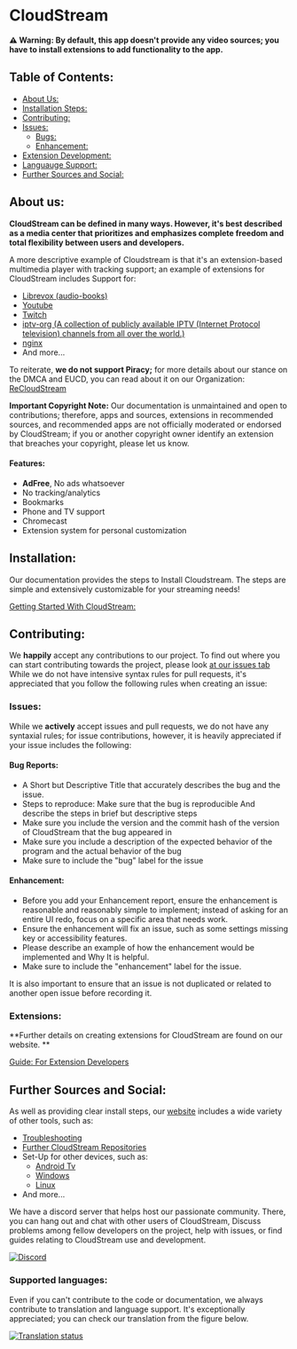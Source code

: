 # CloudStream

**⚠️ Warning: By default, this app doesn't provide any video sources; you have to install extensions to add functionality to the app.**

## Table of Contents: 
+ [About Us:](#about_us)
+ [Installation Steps:](#install_rules)
+ [Contributing:](#contributing)
+ [Issues:](#issues)
  + [Bugs:](#bug_report)
  + [Enhancement:](#enhancment)
+ [Extension Development:](#extensions)
+ [Languauge Support:](#languages)
+ [Further Sources and Social:](#contact_and_sources)


<a id="about_us"></a>

## About us: 

**CloudStream can be defined in many ways. However, it's best described as a media center that prioritizes and emphasizes complete freedom and total flexibility between users and developers.** 

A more descriptive example of Cloudstream is that it's an extension-based multimedia player with tracking support; an example of extensions for CloudStream includes Support for: 

+ [Librevox (audio-books)](https://librivox.org/) 
+ [Youtube](https://www.youtube.com/)
+ [Twitch](https://www.twitch.tv/)
+ [iptv-org (A collection of publicly available IPTV (Internet Protocol television) channels from all over the world.)](https://github.com/iptv-org/iptv) 
+ [nginx](https://nginx.org/)
+ And more... 

To reiterate, **we do not support Piracy;** for more details about our stance on the DMCA and EUCD, you can read about it on our Organization: [ReCloudStream](https://github.com/recloudstream)

**Important Copyright Note:** Our documentation is unmaintained and open to contributions; therefore, apps and sources, extensions in recommended sources, and recommended apps are not officially moderated or endorsed by CloudStream; if you or another copyright owner identify an extension that breaches your copyright, please let us know. 


#### Features:
+ **AdFree**, No ads whatsoever
+ No tracking/analytics
+ Bookmarks
+ Phone and TV support
+ Chromecast
+ Extension system for personal customization

<a id="install_rules"></a>

## Installation: 

Our documentation provides the steps to Install Cloudstream. The steps are simple and extensively customizable for your streaming needs! 

[Getting Started With CloudStream:](https://recloudstream.github.io/csdocs/)

<a id="contributing"></a>

## Contributing:
We **happily** accept any contributions to our project. To find out where you can start contributing towards the project, please look [at our issues tab](/cloudstream/issues)
While we do not have intensive syntax rules for pull requests, it's appreciated that you follow the following rules when creating an issue:

<a id="issues"></a> 
 
### Issues: 
While we **actively** accept issues and pull requests, we do not have any syntaxial rules; for issue contributions, however, it is heavily appreciated if your issue includes the following:

<a id="bug_report"></a>

#### Bug Reports: 
+ A Short but Descriptive Title that accurately describes the bug and the issue. 
+ Steps to reproduce: Make sure that the bug is reproducible  And describe the steps in brief but descriptive steps 
+ Make sure you include the version and the commit hash of the version of CloudStream that the bug appeared in
+ Make sure you include a description of the expected behavior  of the program and the actual behavior of the bug
+ Make sure to include the "bug" label for the issue 

<a id="enhancment"></a>

#### Enhancement: 
+ Before you add your Enhancement report, ensure the enhancement is reasonable and reasonably simple to implement; instead of asking for an entire UI redo, focus on a specific area that needs work. 
+ Ensure the enhancement will fix an issue, such as some settings missing key or accessibility features. 
+ Please describe an example of how the enhancement would be implemented and Why It is helpful. 
+ Make sure to include the "enhancement" label for the issue. 

It is also important to ensure that an issue is not duplicated or related to another open issue before recording it. 

<a id="extensions"></a> 

### Extensions:
 
**Further details on creating extensions for CloudStream are found on our website. **

[Guide: For Extension Developers](https://recloudstream.github.io/csdocs/devs/gettingstarted/) 

<a id="contact_and_sources"></a>

## Further Sources and Social: 

As well as providing clear install steps, our [website](https://dweb.link/ipns/cloudstream.on.fleek.co/) includes a wide variety of other tools, such as: 
- [Troubleshooting](https://recloudstream.github.io/csdocs/troubleshooting/)
- [Further CloudStream Repositories](https://recloudstream.github.io/csdocs/repositories/) 
- Set-Up for other devices, such as:
  - [Android Tv](https://recloudstream.github.io/csdocs/other-devices/tv/)
  - [Windows](https://recloudstream.github.io/csdocs/other-devices/windows/)
  - [Linux](https://recloudstream.github.io/csdocs/other-devices/linux/)
- And more...

We have a discord server that helps host our passionate community. There, you can hang out and chat with other users of CloudStream, Discuss problems among fellow developers on the project, help with issues, or find guides relating to CloudStream use and development. 

[![Discord](https://invidget.switchblade.xyz/5Hus6fM)](https://discord.gg/5Hus6fM)

<a id="languages"> </a>  

### Supported languages:

Even if you can't contribute to the code or documentation, we always contribute to translation and language support. It's exceptionally appreciated; you can check our translation from the figure below. 

<a href="https://hosted.weblate.org/engage/cloudstream/">
  <img src="https://hosted.weblate.org/widgets/cloudstream/-/app/multi-auto.svg" alt="Translation status" />
</a>
